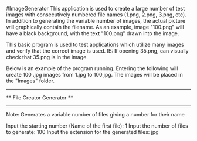 #ImageGenerator
This application is used to create a large number of test images with consecutively numbered file names (1.png, 2.png, 3.png, etc). In addition to generating the variable number of images, the actual picture will graphically contain the filename. As an example, image "100.png" will have a black background, with the text "100.png" drawn into the image.

This basic program is used to test applications which utilize many images and verify that the correct image is used. IE: If opening 35.png, can visually check that 35.png is in the image.

Below is an example of the program running. Entering the following will create 100 .jpg images from 1.jpg to 100.jpg. The images will be placed in the "Images" folder.

******************************
**  File Creator Generator  **
******************************

Note: Generates a variable number of files giving a number for their name

Input the starting number (Name of the first file): 1
Input the number of files to generate: 100
Input the extension for the generated files: jpg
